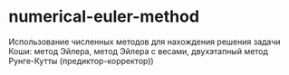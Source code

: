# numerical-euler-method
Использование численных методов для нахождения решения задачи Коши: метод Эйлера, метод Эйлера с весами, двухэтапный метод Рунге-Кутты (предиктор-корректор))
